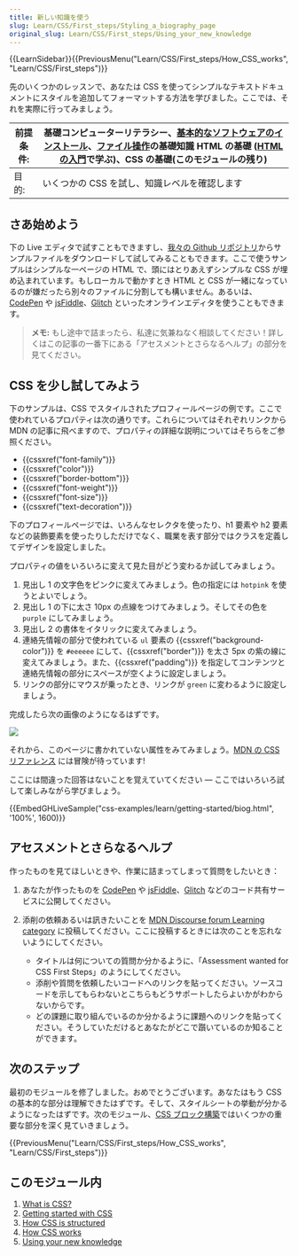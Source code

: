 ```yaml
---
title: 新しい知識を使う
slug: Learn/CSS/First_steps/Styling_a_biography_page
original_slug: Learn/CSS/First_steps/Using_your_new_knowledge
---
```

{{LearnSidebar}}{{PreviousMenu("Learn/CSS/First_steps/How_CSS_works", "Learn/CSS/First_steps")}}

先のいくつかのレッスンで、あなたは CSS を使ってシンプルなテキストドキュメントにスタイルを追加してフォーマットする方法を学びました。ここでは、それを実際に行ってみましょう。

| 前提条件: | 基礎コンピューターリテラシー、[基本的なソフトウェアのインストール](/ja/Learn/Getting_started_with_the_web/Installing_basic_software)、[ファイル操作](/ja/Learn/Getting_started_with_the_web/Dealing_with_files)の基礎知識 HTML の基礎 ([HTML の入門](/ja/docs/Learn/HTML/Introduction_to_HTML)で学ぶ)、CSS の基礎(このモジュールの残り) |
| --------- | --------------------------------------------------------------------------------------------------------------------------------------------------------------------------------------------------------------------------------------------------------------------------------------------------------------------------------------- |
| 目的:     | いくつかの CSS を試し、知識レベルを確認します                                                                                                                                                                                                                                                                                           |

## さあ始めよう

下の Live エディタで試すこともできますし、[我々の Github リポジトリ](https://github.com/mdn/css-examples/blob/master/learn/getting-started/biog-download.html/)からサンプルファイルをダウンロードして試してみることもできます。ここで使うサンプルはシンプルな一ページの HTML で、頭にはとりあえずシンプルな CSS が埋め込まれています。もしローカルで動かすとき HTML と CSS が一緒になっているのが嫌だったら別々のファイルに分割しても構いません。あるいは、[CodePen](https://codepen.io/) や [jsFiddle](https://jsfiddle.net/)、[Glitch](https://glitch.com/) といったオンラインエディタを使うこともできます。

> **メモ:** もし途中で詰まったら、私達に気兼ねなく相談してください！詳しくはこの記事の一番下にある「アセスメントとさらなるヘルプ」の部分を見てください。

## CSS を少し試してみよう

下のサンプルは、CSS でスタイルされたプロフィールページの例です。ここで使われているプロパティは次の通りです。これらについてはそれぞれリンクから MDN の記事に飛べますので、プロパティの詳細な説明についてはそちらをご参照ください。

- {{cssxref("font-family")}}
- {{cssxref("color")}}
- {{cssxref("border-bottom")}}
- {{cssxref("font-weight")}}
- {{cssxref("font-size")}}
- {{cssxref("text-decoration")}}

下のプロフィールページでは、いろんなセレクタを使ったり、h1 要素や h2 要素などの装飾要素を使ったりしただけでなく、職業を表す部分ではクラスを定義してデザインを設定しました。

プロパティの値をいろいろに変えて見た目がどう変わるか試してみましょう。

1. 見出し 1 の文字色をピンクに変えてみましょう。色の指定には `hotpink` を使うとよいでしょう。
2. 見出し 1 の下に太さ 10px の点線をつけてみましょう。そしてその色を `purple` にしてみましょう。
3. 見出し 2 の書体をイタリックに変えてみましょう。
4. 連絡先情報の部分で使われている `ul` 要素の {{cssxref("background-color")}} を `#eeeeee` にして、{{cssxref("border")}} を太さ 5px の紫の線に変えてみましょう。また、{{cssxref("padding")}} を指定してコンテンツと連絡先情報の部分にスペースが空くように設定しましょう。
5. リンクの部分にマウスが乗ったとき、リンクが `green` に変わるように設定しましょう。

完成したら次の画像のようになるはずです。

![](https://media.prod.mdn.mozit.cloud/attachments/2019/12/31/17035/da8ff2a04da214e57e18a6ea3ac6832e/learn-css-basics-assessment.png)

それから、このページに書かれていない属性をみてみましょう。[MDN の CSS リファレンス](/ja/docs/Web/CSS/Reference) には冒険が待っています!

ここには間違った回答はないことを覚えていてください — ここではいろいろ試して楽しみながら学びましょう。

{{EmbedGHLiveSample("css-examples/learn/getting-started/biog.html", '100%', 1600)}}

## アセスメントとさらなるヘルプ

作ったものを見てほしいときや、作業に詰まってしまって質問をしたいとき：

1. あなたが作ったものを [CodePen](https://codepen.io/) や [jsFiddle](https://jsfiddle.net/)、[Glitch](https://glitch.com/) などのコード共有サービスに公開してください。
2. 添削の依頼あるいは訊きたいことを [MDN Discourse forum Learning category](https://discourse.mozilla.org/c/mdn/learn) に投稿してください。ここに投稿するときには次のことを忘れないようにしてください。

    - タイトルは何についての質問か分かるように、「Assessment wanted for CSS First Steps」のようにしてください。
    - 添削や質問を依頼したいコードへのリンクを貼ってください。ソースコードを示してもらわないとこちらもどうサポートしたらよいかがわからないからです。
    - どの課題に取り組んでいるのか分かるように課題へのリンクを貼ってください。そうしていただけるとあなたがどこで躓いているのか知ることができます。

## 次のステップ

最初のモジュールを修了しました。おめでとうございます。あなたはもう CSS の基本的な部分は理解できたはずです。そして、スタイルシートの挙動が分かるようになったはずです。次のモジュール、[CSS ブロック構築](/ja/docs/Learn/CSS/Building_blocks)ではいくつかの重要な部分を深く見ていきましょう。

{{PreviousMenu("Learn/CSS/First_steps/How_CSS_works", "Learn/CSS/First_steps")}}

## このモジュール内

1. [What is CSS?](/ja/docs/Learn/CSS/First_steps/What_is_CSS)
2. [Getting started with CSS](/ja/docs/Learn/CSS/First_steps/Getting_started)
3. [How CSS is structured](/ja/docs/Learn/CSS/First_steps/How_CSS_is_structured)
4. [How CSS works](/ja/docs/Learn/CSS/First_steps/How_CSS_works)
5. [Using your new knowledge](/ja/docs/Learn/CSS/First_steps/Using_your_new_knowledge)
